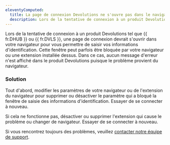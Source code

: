 ```yaml
---
eleventyComputed:
  title: La page de connexion Devolutions ne s'ouvre pas dans le navigateur
  description: Lors de la tentative de connexion à un produit Devolutions, une page de connexion devrait s'ouvrir dans votre navigateur pour vous permettre de saisir vos informations d'identification.
---
```

Lors de la tentative de connexion à un produit Devolutions tel que {{ fr.DHUB }} ou {{ fr.DVLS }}, une page de connexion devrait s'ouvrir dans votre navigateur pour vous permettre de saisir vos informations d'identification. Cette fenêtre peut parfois être bloquée par votre navigateur ou une extension installée dessus. Dans ce cas, aucun message d'erreur n'est affiché dans le produit Devolutions puisque le problème provient du navigateur.

### Solution
Tout d'abord, modifier les paramètres de votre navigateur ou de l'extension du navigateur pour supprimer ou désactiver le paramètre qui a bloqué la fenêtre de saisie des informations d'identification. Essayer de se connecter à nouveau.

Si cela ne fonctionne pas, désactiver ou supprimer l'extension qui cause le problème ou changer de navigateur. Essayer de se connecter à nouveau.

Si vous rencontrez toujours des problèmes, veuillez [contacter notre équipe de support](mailto:service@devolutions.net).
